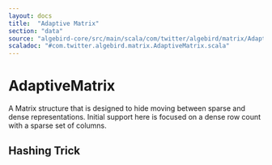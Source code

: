```yaml
---
layout: docs
title:  "Adaptive Matrix"
section: "data"
source: "algebird-core/src/main/scala/com/twitter/algebird/matrix/AdaptiveMatrix.scala"
scaladoc: "#com.twitter.algebird.matrix.AdaptiveMatrix.scala"
---
```


# AdaptiveMatrix

A Matrix structure that is designed to hide moving between sparse and dense representations. Initial support here is focused on a dense row count with a sparse set of columns.

## Hashing Trick
